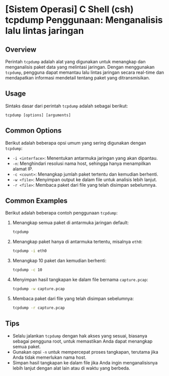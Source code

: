 # [Sistem Operasi] C Shell (csh) tcpdump Penggunaan: Menganalisis lalu lintas jaringan

## Overview
Perintah `tcpdump` adalah alat yang digunakan untuk menangkap dan menganalisis paket data yang melintasi jaringan. Dengan menggunakan `tcpdump`, pengguna dapat memantau lalu lintas jaringan secara real-time dan mendapatkan informasi mendetail tentang paket yang ditransmisikan.

## Usage
Sintaks dasar dari perintah `tcpdump` adalah sebagai berikut:

```
tcpdump [options] [arguments]
```

## Common Options
Berikut adalah beberapa opsi umum yang sering digunakan dengan `tcpdump`:

- `-i <interface>`: Menentukan antarmuka jaringan yang akan dipantau.
- `-n`: Menghindari resolusi nama host, sehingga hanya menampilkan alamat IP.
- `-c <count>`: Menangkap jumlah paket tertentu dan kemudian berhenti.
- `-w <file>`: Menyimpan output ke dalam file untuk analisis lebih lanjut.
- `-r <file>`: Membaca paket dari file yang telah disimpan sebelumnya.

## Common Examples
Berikut adalah beberapa contoh penggunaan `tcpdump`:

1. Menangkap semua paket di antarmuka jaringan default:
   ```bash
   tcpdump
   ```

2. Menangkap paket hanya di antarmuka tertentu, misalnya `eth0`:
   ```bash
   tcpdump -i eth0
   ```

3. Menangkap 10 paket dan kemudian berhenti:
   ```bash
   tcpdump -c 10
   ```

4. Menyimpan hasil tangkapan ke dalam file bernama `capture.pcap`:
   ```bash
   tcpdump -w capture.pcap
   ```

5. Membaca paket dari file yang telah disimpan sebelumnya:
   ```bash
   tcpdump -r capture.pcap
   ```

## Tips
- Selalu jalankan `tcpdump` dengan hak akses yang sesuai, biasanya sebagai pengguna root, untuk memastikan Anda dapat menangkap semua paket.
- Gunakan opsi `-n` untuk mempercepat proses tangkapan, terutama jika Anda tidak memerlukan nama host.
- Simpan hasil tangkapan ke dalam file jika Anda ingin menganalisisnya lebih lanjut dengan alat lain atau di waktu yang berbeda.